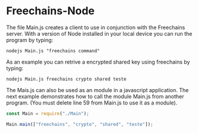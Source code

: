 # Freechains-Node

The file Main.js creates a client to use in conjunction with the Freechains server. With a version of Node installed in your local device you can run the program by typing:

~~~shell
nodejs Main.js "freechains command"
~~~

As an example you can retrive a encrypted shared key using freechains by typing:

~~~shell
nodejs Main.js freechains crypto shared teste
~~~

The Mais.js can also be used as an module in a javascript application. The next example demonstrates how to call the module Main.js from another program. (You must delete line 59 from Main.js to use it as a module). 

~~~javascript
const Main = require("./Main");

Main.main(["freechains", "crypto", "shared", "teste"]);
~~~
